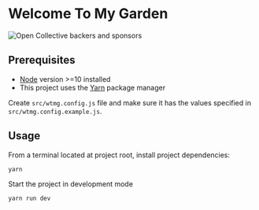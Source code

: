 # Welcome To My Garden

![Open Collective backers and sponsors](https://img.shields.io/opencollective/all/welcometomygarden?label=Open%20Collective&logo=open-collective&style=for-the-badge)

## Prerequisites

- [Node](https://nodejs.org/en/download/) version >=10 installed
- This project uses the [Yarn](https://yarnpkg.com/getting-started/install) package manager

Create `src/wtmg.config.js` file and make sure it has the values specified in `src/wtmg.config.example.js`.


## Usage
From a terminal located at project root, install project dependencies:

```bash
yarn
```

Start the project in development mode

```
yarn run dev
```
